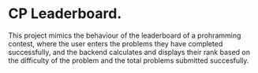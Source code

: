 # CP Leaderboard.
This project mimics the behaviour of the leaderboard of a prohramming contest, where the user enters the problems they have completed successfully, and the backend calculates and displays their rank based on the difficulty of the problem and the total problems submitted succesfully.
